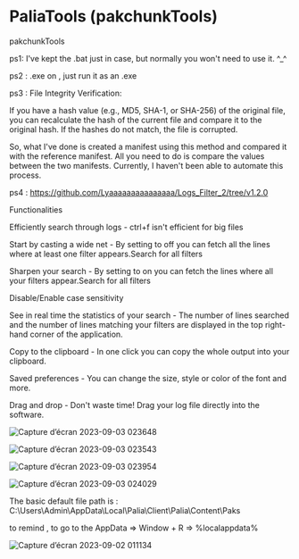 # PaliaTools (pakchunkTools)
pakchunkTools

ps1: I've kept the .bat just in case, but normally you won't need to use it.  ^_^

ps2 : .exe on ,  just run it as an .exe

ps3 : File Integrity Verification:

If you have a hash value (e.g., MD5, SHA-1, or SHA-256) of the original file, you can recalculate the hash of the current file and compare it to the original hash. If the hashes do not match, the file is corrupted.

So, what I've done is created a manifest using this method and compared it with the reference manifest. All you need to do is compare the values between the two manifests. Currently, I haven't been able to automate this process.

ps4 : https://github.com/Lyaaaaaaaaaaaaaaa/Logs_Filter_2/tree/v1.2.0 

Functionalities

Efficiently search through logs - ctrl+f isn't efficient for big files

Start by casting a wide net - By setting to off you can fetch all the lines where at least one filter appears.Search for all filters

Sharpen your search - By setting to on you can fetch the lines where all your filters appear.Search for all filters

Disable/Enable case sensitivity

See in real time the statistics of your search - The number of lines searched and the number of lines matching your filters are displayed in the top right-hand corner of the application.

Copy to the clipboard - In one click you can copy the whole output into your clipboard.

Saved preferences - You can change the size, style or color of the font and more.

Drag and drop - Don't waste time! Drag your log file directly into the software.



![Capture d’écran 2023-09-03 023648](https://github.com/Popolia/PaliaTools-pakchunk-/assets/69745473/dee4372f-8093-45ff-a492-6b2dc7c8de24)

![Capture d’écran 2023-09-03 023543](https://github.com/Popolia/PaliaTools-pakchunk-/assets/69745473/520c0313-7f54-402f-a246-fbeda5a4c1ba)

![Capture d’écran 2023-09-03 023954](https://github.com/Popolia/PaliaTools-pakchunk-/assets/69745473/4992a1f5-05a2-4c8f-826f-7ff006e1b003)

![Capture d’écran 2023-09-03 024029](https://github.com/Popolia/PaliaTools-pakchunk-/assets/69745473/ce89d1d5-f168-47be-a4e5-81417fdacfe5)

The basic default file path is : C:\Users\Admin\AppData\Local\Palia\Client\Palia\Content\Paks

to remind  , to go to the AppData => Window + R => %localappdata%

![Capture d’écran 2023-09-02 011134](https://github.com/Popolia/PaliaTools-pakchunk-/assets/69745473/7939ed09-074a-4afc-8553-dbc8bb19478a)
